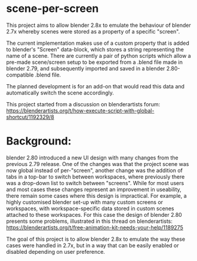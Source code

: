 # scene-per-screen
This project aims to allow blender 2.8x to emulate the behaviour of blender 2.7x whereby scenes were stored as a property of a specific "screen". 

The current implementation makes use of a custom property that is added to blender's "Screen" data-block, which stores a string representing the name of a scene. 
There are currently a pair of python scripts which allow a pre-made scene/screen setup to be exported from a .blend file made in blender 2.79, and subsequently imported and saved in a blender 2.80-compatible .blend file. 

The planned development is for an add-on that would read this data and automatically switch the scene accordingly. 

This project started from a discussion on blenderartists forum:
https://blenderartists.org/t/how-execute-script-with-global-shortcut/1192329/8

# Background:
blender 2.80 introduced a new UI design with many changes from the previous 2.79 release. One of the changes was that the project scene was now global instead of per-"screen", another change was the addition of tabs in a top-bar to switch between workspaces, where previously there was a drop-down list to switch between "screens". 
While for most users and most cases these changes represent an improvement in useability, there remain some cases where this design is impractical. 
For example, a highly customised blender set-up with many custom screens or workspaces, with workspace-specific data stored in custom scenes attached to these workspaces. For this case the design of blender 2.80 presents some problems, illustrated in this thread on blenderartists:
https://blenderartists.org/t/free-animation-kit-needs-your-help/1189275

The goal of this project is to allow blender 2.8x to emulate the way these cases were handled in 2.7x, but in a way that can be easily enabled or disabled depending on user preference. 
